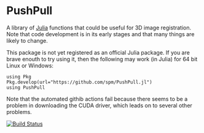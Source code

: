 # PushPull

A library of [Julia](https://julialang.org/) functions that could be useful for 3D image registration. Note that code development is in its early stages and that many things are likely to change.

This package is not yet registered as an official Julia package.
If you are brave enouth to try using it, then the following may work (in Julia) for 64 bit Linux or Windows:

    using Pkg
    Pkg.develop(url="https://github.com/spm/PushPull.jl")
    using PushPull

Note that the automated githib actions fail because there seems to be a problem in downloading the CUDA driver, which leads on to several other problems.

[![Build Status](https://github.com/spm/PushPull.jl/actions/workflows/CI.yml/badge.svg?branch=main)](https://github.com/spm/PushPull.jl/actions/workflows/CI.yml?query=branch%3Amain)
